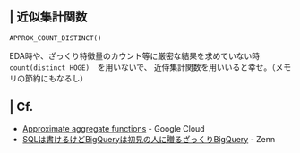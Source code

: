 

## | 近似集計関数

`APPROX_COUNT_DISTINCT()`

EDA時や、ざっくり特徴量のカウント等に厳密な結果を求めていない時　`count(distinct HOGE)`　を用いないで、
近侍集計関数を用いいると幸せ。（メモリの節約にもなるし）


## | Cf.
+ [Approximate aggregate functions](https://cloud.google.com/bigquery/docs/reference/standard-sql/approximate_aggregate_functions#approximate_aggregate_functions) - Google Cloud
+ [SQLは書けるけどBigQueryは初見の人に贈るざっくりBigQuery](https://zenn.dev/masumomo/articles/e45d1f57cc8025) - Zenn
